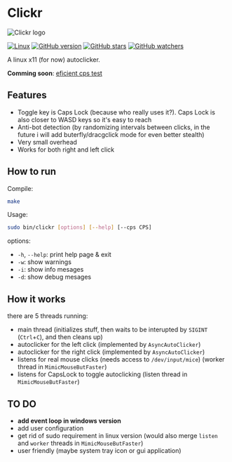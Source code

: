 # Clickr

![Clickr logo](https://github.com/mircea007/clickr/blob/main/img/logo.png?raw=true)

[![Linux](https://svgshare.com/i/Zhy.svg)](https://svgshare.com/i/Zhy.svg) [![GitHub version](https://badge.fury.io/gh/mircea007%2Fclickr.svg)](https://github.com/mircea007/clickr) [![GitHub stars](https://img.shields.io/github/stars/mircea007/clickr.svg?style=social&label=Star&maxAge=2592000)](https://github.com/mircea007/clickr/stargazers) [![GitHub watchers](https://img.shields.io/github/watchers/mircea007/clickr.svg?style=social&label=Watch&maxAge=2592000)](https://github.com/mircea007/clickr/watchers/)

A linux x11 (for now) autoclicker.

**Comming soon**: [eficient cps test](http://mircea.rebengiuc.com/cpstest)

## Features

* Toggle key is Caps Lock (because who really uses it?). Caps Lock is also closer to WASD keys so it's easy to reach
* Anti-bot detection (by randomizing intervals between clicks, in the future i will add buterfly/dracgclick mode for even better stealth)
* Very small overhead
* Works for both right and left click

## How to run

Compile:
```bash
make
```

Usage:
```bash
sudo bin/clickr [options] [--help] [--cps CPS]

```
options:

* `-h`, `--help`: print help page & exit
* `-w`: show warnings
* `-i`: show info mesages
* `-d`: show debug mesages

## How it works

there are 5 threads running:

* main thread (initializes stuff, then waits to be interupted by `SIGINT` (`Ctrl`+`C`), and then cleans up)
* autoclicker for the left click   (implemented by `AsyncAutoClicker`)
* autoclicker for the right click  (implemented by `AsyncAutoClicker`)
* listens for real mouse clicks (needs access to `/dev/input/mice`) (worker thread in `MimicMouseButFaster`)
* listens for CapsLock to toggle autoclicking (listen thread in `MimicMouseButFaster`)

## TO DO

* **add event loop in windows version**
* add user configuration
* get rid of sudo requirement in linux version (would also merge `listen` and `worker` threads in `MimicMouseButFaster`)
* user friendly (maybe system tray icon or gui application)
